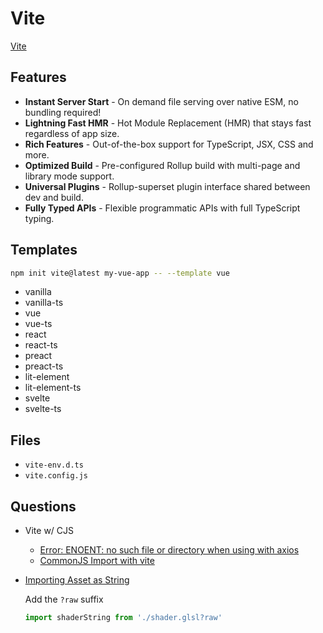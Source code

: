 # Vite

[Vite](https://vitejs.dev/)

## Features

* **Instant Server Start** - On demand file serving over native ESM, no bundling required!
* **Lightning Fast HMR** - Hot Module Replacement (HMR) that stays fast regardless of app size.
* **Rich Features** - Out-of-the-box support for TypeScript, JSX, CSS and more.
* **Optimized Build** - Pre-configured Rollup build with multi-page and library mode support.
* **Universal Plugins** - Rollup-superset plugin interface shared between dev and build.
* **Fully Typed APIs** - Flexible programmatic APIs with full TypeScript typing.

## Templates

```bash
npm init vite@latest my-vue-app -- --template vue
```

* vanilla
* vanilla-ts
* vue
* vue-ts
* react
* react-ts
* preact
* preact-ts
* lit-element
* lit-element-ts
* svelte
* svelte-ts

## Files

* `vite-env.d.ts`
* `vite.config.js`

## Questions

* Vite w/ CJS

  * [Error: ENOENT: no such file or directory when using with axios](https://github.com/vitejs/vite/issues/184)
  * [CommonJS Import with vite](https://github.com/vitejs/vite/issues/162)


* [Importing Asset as String](https://vitejs.dev/guide/assets.html#importing-asset-as-string)

  Add the `?raw` suffix

  ```js
  import shaderString from './shader.glsl?raw'
  ```

